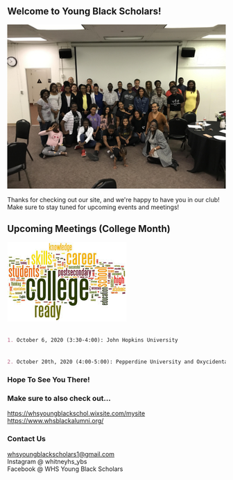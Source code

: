 ## Welcome to Young Black Scholars!  

![YBS Picture #2](YBSGroupPhoto.JPG)

Thanks for checking out our site, and we're happy to have you in our club! Make sure to stay tuned for upcoming events and meetings!  


## Upcoming Meetings (College Month)
![College Month](College.jpeg)
```markdown

1. October 6, 2020 (3:30-4:00): John Hopkins University  


2. October 20th, 2020 (4:00-5:00): Pepperdine University and Oxycidental College

```
### Hope To See You There!  



### Make sure to also check out...
<https://whsyoungblackschol.wixsite.com/mysite>
<https://www.whsblackalumni.org/>  

### Contact Us
<whsyoungblackscholars1@gmail.com>   
Instagram @ whitneyhs_ybs    
Facebook @ WHS Young Black Scholars




